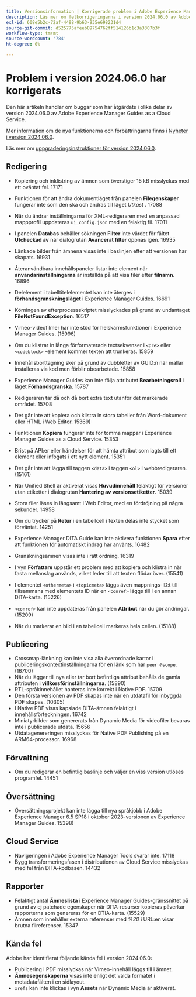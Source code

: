 ```yaml
---
title: Versionsinformation | Korrigerade problem i Adobe Experience Manager Guides, version 2024.06.0
description: Läs mer om felkorrigeringarna i version 2024.06.0 av Adobe Experience Manager Guides as a Cloud Service.
exl-id: 608e5b2c-72af-4498-9b63-935e698231d4
source-git-commit: d525775afeeb89754762ff514126b1c3a3307b3f
workflow-type: tm+mt
source-wordcount: '784'
ht-degree: 0%

---
```


# Problem i version 2024.06.0 har korrigerats

Den här artikeln handlar om buggar som har åtgärdats i olika delar av version 2024.06.0 av Adobe Experience Manager Guides as a Cloud Service.

Mer information om de nya funktionerna och förbättringarna finns i [Nyheter i version 2024.06.0](whats-new-2024-06-0.md).

Läs mer om [uppgraderingsinstruktioner för version 2024.06.0](upgrade-instructions-2024-06-0.md).

## Redigering

- Kopiering och inklistring av ämnen som överstiger 15 kB misslyckas med ett oväntat fel. 17171
- Funktionen för att ändra dokumentläget från panelen **Filegenskaper** fungerar inte som den ska och ändras till läget *Utkast* . 17088
- När du ändrar inställningarna för XML-redigeraren med en anpassad mappprofil uppdateras `ui_config.json` med en felaktig fil. 17011
- I panelen **Databas** behåller sökningen **Filter** inte värdet för fältet **Utcheckad av** när dialogrutan **Avancerat filter** öppnas igen. 16935
- Länkade bilder från ämnena visas inte i baslinjen efter att versionen har skapats. 16931
- Återanvändbara innehållspaneler listar inte element när **användarinställningarna** är inställda på att visa filer efter **filnamn**. 16896
- Delelement i tabelltitelelementet kan inte återges i **förhandsgranskningsläget** i Experience Manager Guides. 16691
- Körningen av efterprocessskriptet misslyckades på grund av undantaget **FileNotFoundException**. 16517
- Vimeo-videofilmer har inte stöd för helskärmsfunktioner i Experience Manager Guides. (15996)
- Om du klistrar in långa förformaterade textsekvenser i `<pre>` eller `<codeblock>` -element kommer texten att trunkeras. 15859
- Innehållsborttagning sker på grund av dubbletter av GUID:n när mallar installeras via kod men förblir obearbetade. 15858
- Experience Manager Guides kan inte följa attributet **Bearbetningsroll** i läget **Förhandsgranska**. 15787
- Redigeraren tar då och då bort extra text utanför det markerade området.  15708
- Det går inte att kopiera och klistra in stora tabeller från Word-dokument eller HTML i Web Editor. 15369)
- Funktionen **Kopiera** fungerar inte för tomma mappar i Experience Manager Guides as a Cloud Service. 15353
- Brist på API:er eller händelser för att hämta attribut som lagts till ett element eller infogats i ett nytt element. 15351
- Det går inte att lägga till taggen `<data>` i taggen `<ol>` i webbredigeraren. (15161)
- När Unified Shell är aktiverat visas **Huvudinnehåll** felaktigt för versioner utan etiketter i dialogrutan **Hantering av versionsetiketter**. 15039
- Stora filer läses in långsamt i Web Editor, med en fördröjning på några sekunder. 14958
- Om du trycker på **Retur** i en tabellcell i texten delas inte stycket som förväntat. 14251
- Experience Manager DITA Guide kan inte aktivera funktionen **Spara** efter att funktionen för automatiskt indrag har använts. 16482
- Granskningsämnen visas inte i rätt ordning. 16319
- I vyn **Författare** uppstår ett problem med att kopiera och klistra in när fasta mellanslag används, vilket leder till att texten flödar över. (15541)

- I elementet `<othermeta>` i `<topicmeta>` läggs även mappnings-ID:t till tillsammans med elementets ID när en `<conref>` läggs till i en annan DITA-karta. (15226)
- `<conref>` kan inte uppdateras från panelen **Attribut** när du gör ändringar. (15209)
- När du markerar en bild i en tabellcell markeras hela cellen. (15188)

## Publicering


- Crossmap-länkning kan inte visa alla överordnade kartor i publiceringskontextinställningarna för en länk som har `peer @scope`. (16700)
- När du lägger till nya eller tar bort befintliga attribut behålls de gamla attributen i **villkorsförinställningarna**. (15890)
- RTL-språkinnehållet hanteras inte korrekt i Native PDF. 15709
- Den första versionen av PDF skapas inte när en utdatafil för inbyggda PDF skapas. (10305)
- I Native PDF visas kapslade DITA-ämnen felaktigt i innehållsförteckningen. 16742
- Miniatyrbilder som genererats från Dynamic Media för videofiler bevaras inte i publicerade utdata. 15656
- Utdatagenereringen misslyckas för Native PDF Publishing på en ARM64-processor. 16968

## Förvaltning

- Om du redigerar en befintlig baslinje och väljer en viss version utlöses programfel. 14451

## Översättning

- Översättningsprojekt kan inte lägga till nya språkjobb i Adobe Experience Manager 6.5 SP18 i oktober 2023-versionen av Experience Manager Guides. 15398)

## Cloud Service

- Navigeringen i Adobe Experience Manager Tools svarar inte. 17118
- Bygg transformeringsfasen i distributionen av Cloud Service misslyckas med fel från DITA-kodbasen. 14432

## Rapporter

- Felaktigt antal **Ämneslista** i Experience Manager Guides-gränssnittet på grund av ej patchade egenskaper när DITA-resurser kopieras påverkar rapporterna som genereras för en DTIA-karta. (15529)
- Ämnen som innehåller externa referenser med *%20* i URL:en visar brutna filreferenser. 15347


## Kända fel

Adobe har identifierat följande kända fel i version 2024.06.0:

- Publicering i PDF misslyckas när Vimeo-innehåll läggs till i ämnet.
- **Ämnesegenskaperna** visas inte enligt det valda formatet i metadatafälten i en sidlayout.
- `xrefs` kan inte klickas i vyn **Assets** när Dynamic Media är aktiverat.
